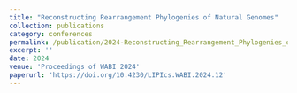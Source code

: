 ```yaml
---
title: "Reconstructing Rearrangement Phylogenies of Natural Genomes"
collection: publications
category: conferences
permalink: /publication/2024-Reconstructing_Rearrangement_Phylogenies_of_Natural_Genomes
excerpt: ''
date: 2024
venue: 'Proceedings of WABI 2024'
paperurl: 'https://doi.org/10.4230/LIPIcs.WABI.2024.12'
---
```



